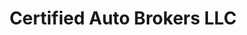---
title: "Certified Auto Brokers LLC"
url: /hendersonville/certified-auto-brokers-llc/
shop: car
---